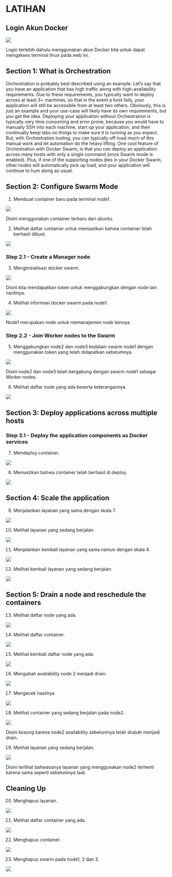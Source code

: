 # LATIHAN

## Login Akun Docker

![](img/01.png)

Login terlebih dahulu menggunakan akun Docker kita untuk dapat mengakses terminal linux pada web ini.


## Section 1: What is Orchestration

Orchestration is probably best described using an example. Let’s say that you have an application that has high traffic along with high-availability requirements. Due to these requirements, you typically want to deploy across at least 3+ machines, so that in the event a host fails, your application will still be accessible from at least two others. Obviously, this is just an example and your use-case will likely have its own requirements, but you get the idea.
Deploying your application without Orchestration is typically very time consuming and error prone, because you would have to manually SSH into each machine, start up your application, and then continually keep tabs on things to make sure it is running as you expect.
But, with Orchestration tooling, you can typically off-load much of this manual work and let automation do the heavy lifting. One cool feature of Orchestration with Docker Swarm, is that you can deploy an application across many hosts with only a single command (once Swarm mode is enabled). Plus, if one of the supporting nodes dies in your Docker Swarm, other nodes will automatically pick up load, and your application will continue to hum along as usual.

## Section 2: Configure Swarm Mode

1. Membuat container baru pada terminal node1.

![](img/02.png)

Disini menggunakan container terbaru dari ubuntu.

2. Melihat daftar container untuk memastikan bahwa container telah berhasil dibuat.

![](img/03.png)

### Step 2.1 - Create a Manager node

3. Menginisialisasi docker swarm.

![](img/04.png)

Disini kita mendapatkan token untuk menggabungkan dengan node lain nantinya.

4. Melihat informasi docker swarm pada node1.

![](img/05.png)

Node1 merupakan node untuk memanajemen node lainnya.

### Step 2.2 - Join Worker nodes to the Swarm

5. Menggabungkan node2 dan node3 kedalam swarm node1 dengan menggunakan token yang telah didapatkan sebelumnya.

![](img/06.png)

Disini node2 dan node3 telah bergabung dengan swarm node1 sebagai Worker nodes.

6. Melihat daftar node yang ada beserta keterangannya.

![](img/07.png)

## Section 3: Deploy applications across multiple hosts

### Step 3.1 - Deploy the application components as Docker services

7. Mendeploy container.

![](img/08.png)

8. Memastikan bahwa container telah berhasil di deploy.

![](img/09.png)

## Section 4: Scale the application

9. Menjalankan layanan yang sama dengan skala 7.

![](img/10.png)

10. Melihat layanan yang sedang berjalan.

![](img/11.png)

11. Menjalankan kembali layanan yang sama namun dengan skala 4.

![](img/12.png)

12. Melihat kembali layanan yang sedang berjalan.

![](img/13.png)

## Section 5: Drain a node and reschedule the containers

13. Melihat daftar node yang ada.

![](img/14.png)

14. Melihat daftar container.

![](img/15.png)

15. Melihat kembali daftar node yang ada.

![](img/16.png)

16. Mengubah availability node 2 menjadi drain.

![](img/17.png)

17. Mengecek hasilnya.

![](img/18.png)

18. Melihat container yang sedang berjalan pada node2.

![](img/19.png)

Disini kosong karena node2 availability sebelumnya telah diubah menjadi drain.

19. Melihat layanan yang sedang berjalan.

![](img/20.png)

Disini terlihat bahwasanya layanan yang menggunakan node2 terhenti karena sama seperti sebelumnya tadi.

## Cleaning Up

20. Menghapus layanan.

![](img/21.png)

21. Melihat daftar container yang ada.

![](img/22.png)

22. Menghapus container.

![](img/23.png)

23. Menghapus swarm pada node1, 2 dan 3.

![](img/24.png)